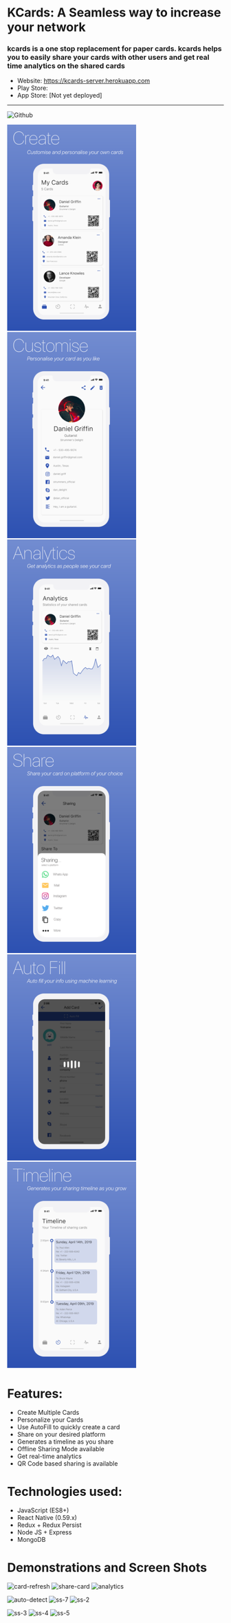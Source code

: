 # KCards: A Seamless way to increase your network
### kcards is a one stop replacement for paper cards. kcards helps you to easily share your cards with other users and get real time analytics on the shared cards

- Website: https://kcards-server.herokuapp.com
- Play Store: 
- App Store: [Not yet deployed]

---
![Github](https://user-images.githubusercontent.com/29705703/56090531-e037dd00-5ec0-11e9-888e-2383f890c369.png)


<img src="./assets/playstore/ScreenShots/ScreenShot1.png" alt="drawing" height="480" /><img src="./assets/playstore/ScreenShots/ScreenShot2.png" alt="drawing" height="480" /><img src="./assets/playstore/ScreenShots/ScreenShot3.png" alt="drawing" height="480" />
<img src="./assets/playstore/ScreenShots/ScreenShot4.png" alt="drawing" height="480" /><img src="./assets/playstore/ScreenShots/ScreenShot5.png" alt="drawing" height="480" /><img src="./assets/playstore/ScreenShots/ScreenShot6.png" alt="drawing" height="480" />

# Features:

* Create Multiple Cards
* Personalize your Cards
* Use AutoFill to quickly create a card
* Share on your desired platform
* Generates a timeline as you share
* Offline Sharing Mode available
* Get real-time analytics
* QR Code based sharing is available

# Technologies used:

* JavaScript (ES8+)
* React Native (0.59.x)
* Redux + Redux Persist
* Node JS + Express
* MongoDB

# Demonstrations and Screen Shots

![card-refresh](https://user-images.githubusercontent.com/29705703/56052466-1b29fb80-5d6f-11e9-88d4-011510760ce1.gif)
![share-card](https://user-images.githubusercontent.com/29705703/56052297-a9ea4880-5d6e-11e9-8538-9776b11d5a85.gif)
![analytics](https://user-images.githubusercontent.com/29705703/56074605-29116800-5dd3-11e9-992a-f9e42f8444a2.gif)

![auto-detect](https://user-images.githubusercontent.com/29705703/56047866-ff6d2800-5d63-11e9-9808-9755b66f39d4.gif)
![ss-7](https://user-images.githubusercontent.com/29705703/56074598-0aab6c80-5dd3-11e9-9c96-7b8e372ecf03.png)
![ss-2](https://user-images.githubusercontent.com/29705703/56074593-097a3f80-5dd3-11e9-80b5-5ff8db3e7459.png)

![ss-3](https://user-images.githubusercontent.com/29705703/56074594-0a12d600-5dd3-11e9-87c4-e216eba2952b.png)
![ss-4](https://user-images.githubusercontent.com/29705703/56074595-0a12d600-5dd3-11e9-8a4f-0400159ffb32.png)
![ss-5](https://user-images.githubusercontent.com/29705703/56074596-0aab6c80-5dd3-11e9-95ab-9ab51ebcadbe.png)





